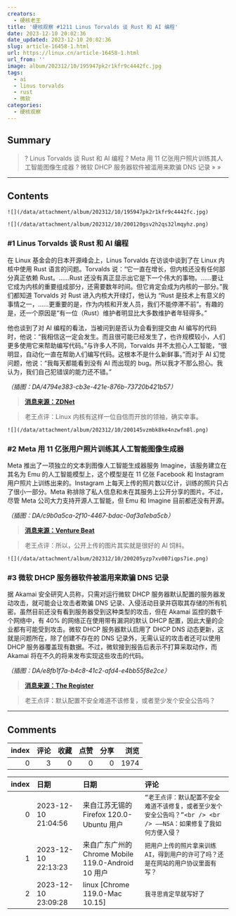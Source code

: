 ```yaml
---
creators:
  - 硬核老王
title: '硬核观察 #1211 Linus Torvalds 谈 Rust 和 AI 编程'
date: 2023-12-10 20:02:36
date_updated: 2023-12-10 20:02:36
slug: article-16458-1.html
url: https://linux.cn/article-16458-1.html
url_from: ''
image: album/202312/10/195947pk2r1kfr9c4442fc.jpg
tags:
  - ai
  - linus torvalds
  - rust
  - 微软
categories:
  - 硬核观察
---
```


## Summary

> ? Linus Torvalds 谈 Rust 和 AI 编程
> ? Meta 用 11 亿张用户照片训练其人工智能图像生成器
> ? 微软 DHCP 服务器软件被滥用来欺骗 DNS 记录
> » 
> »

***

<!-- more -->

## Contents

`![](/data/attachment/album/202312/10/195947pk2r1kfr9c4442fc.jpg)`

`![](/data/attachment/album/202312/10/200120gsv2h2qs32lmqyhz.png)`

### #1 Linus Torvalds 谈 Rust 和 AI 编程

在 Linux 基金会的日本开源峰会上，Linus Torvalds 在访谈中谈到了在 Linux 内核中使用 Rust 语言的问题。Torvalds 说：“它一直在增长，但内核还没有任何部分真正依赖 Rust。……Rust 还没有真正显示出它是下一个伟大的事物。……要让它成为内核的重要组成部分，还需要数年时间。但它肯定会成为内核的一部分。”我们都知道 Torvalds 对 Rust 进入内核大开绿灯，他认为 “Rust 是技术上有意义的事情之一，……更重要的是，作为内核和开发人员，我们不能停滞不前”。有趣的是，还一个原因是“有一位（Rust）维护者明显比大多数维护者年轻得多。”

他也谈到了对 AI 编程的看法，当被问到是否认为会看到提交由 AI 编写的代码时，他说：“我相信这一定会发生。而且很可能已经发生了，也许规模较小，人们更多使用它来帮助编写代码。”与许多人不同，Torvalds 并不太担心人工智能，“很明显，自动化一直在帮助人们编写代码。这根本不是什么新鲜事。”而对于 AI 幻觉问题，他说：“我每天都能看到没有 AI 而出现的 bug。所以我才不那么担心。我认为，我们自己犯错误的能力还不错。”

*（插图：DA/4794e383-cb3e-421e-876b-73720b421b57）*

> 
> **[消息来源：ZDNet](https://www.zdnet.com/article/linus-torvalds-on-state-of-linux-today-and-how-ai-figures-in-its-future/)**
> 
> 
> 

> 
> 老王点评：Linux 内核有这样一位自信而开放的领袖，确实幸事。
> 
> 
> 

`![](/data/attachment/album/202312/10/200145vzmbk8ke4nzwfn8l.png)`

### #2 Meta 用 11 亿张用户照片训练其人工智能图像生成器

Meta 推出了一项独立的文本到图像人工智能生成器服务 Imagine，该服务建立在其名为 Emu 的人工智能模型上，这个模型是在 11 亿张 Facebook 和 Instagram 用户照片上训练出来的。Instagram 上每天上传的照片数以亿计，训练的照片只占了很小一部分。Meta 称排除了私人信息和未在其服务上公开分享的图片。不过，尽管 Meta 公司大力支持开源人工智能，但 Emu 和 Imagine 目前都还没有开源。

*（插图：DA/c9b0a5ca-2f10-4467-bdac-0af3a1eba5cb）*

> 
> **[消息来源：Venture Beat](https://venturebeat.com/ai/meta-publicly-launches-ai-image-generator-trained-on-your-facebook-instagram-photos/)**
> 
> 
> 

> 
> 老王点评：所以，公开上传的图片其实就是很好的 AI 饲料。
> 
> 
> 

`![](/data/attachment/album/202312/10/200205yzp7xv007iqps7ie.png)`

### #3 微软 DHCP 服务器软件被滥用来欺骗 DNS 记录

据 Akamai 安全研究人员称，只需对运行微软 DHCP 服务器默认配置的服务器发动攻击，就可能会让攻击者欺骗 DNS 记录、入侵活动目录并窃取其存储的所有机密。虽然目前还没有看到服务器受到这种类型的攻击，但在 Akamai 监控的数千个网络中，有 40% 的网络正在使用带有漏洞的默认 DHCP 配置，因此大量的企业都有可能受到攻击。微软 DHCP 服务器默认启用了 DHCP DNS 动态更新，这就是问题所在，除了创建不存在的 DNS 记录外，无需认证的攻击者还可以使用 DHCP 服务器覆盖现有数据。不过，微软接到报告后表示不打算采取动作，而 Akamai 将在不久的将来发布实现这些攻击的代码。

*（插图：DA/e8fb1f7a-b4c8-41c2-afd4-e4bb55f8e2ce）*

> 
> **[消息来源：The Register](https://www.theregister.com/AMP/2023/12/07/attacks_abuse_microsoft_dhcp/)**
> 
> 
> 

> 
> 老王点评：默认配置不安全难道不该修复，或者至少发个安全公告吗？
> 
> 
>

***

## Comments


|   index |   评论 |   收藏 |   点赞 |   分享 |   浏览 |
|--------:|-------:|-------:|-------:|-------:|-------:|
|       0 |      3 |      0 |      0 |      0 |   1974 |

|   index | 日期                | 日期                                               | 评论                                                                                                              |
|--------:|:--------------------|:---------------------------------------------------|:------------------------------------------------------------------------------------------------------------------|
|       0 | 2023-12-10 21:04:56 | 来自江苏无锡的 Firefox 120.0-Ubuntu 用户           | `“老王点评：默认配置不安全难道不该修复，或者至少发个安全公告吗？”<br /> <br /> ——NSA：如果修复了我如何方便入侵？` |
|       1 | 2023-12-10 22:13:23 | 来自广东广州的 Chrome Mobile 119.0-Android 10 用户 | `把用户上传的照片拿来训练AI，得到用户的许可了吗？还是在网站的用户协议里面有写？`                                  |
|       2 | 2023-12-10 23:09:28 | linux [Chrome 119.0-Mac 10.15]                     | `我寻思肯定早就写好了`                                                                                            |
